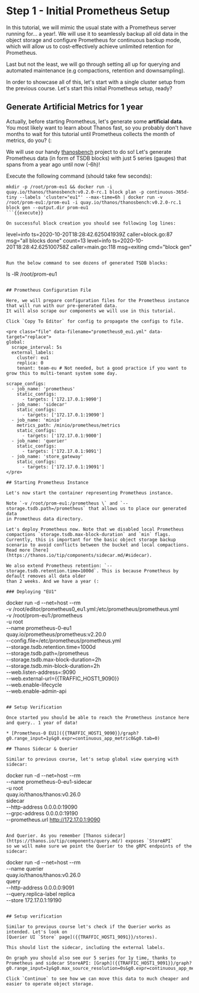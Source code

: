 # Step 1 - Initial Prometheus Setup

In this tutorial, we will mimic the usual state with a Prometheus server running for... a year!.
We will use it to seamlessly backup all old data in the object storage and configure Prometheus for continuous backup mode, which
will allow us to cost-effectively achieve unlimited retention for Prometheus.

Last but not the least, we will go through setting all up for querying and automated maintenance (e.g compactions, retention and downsampling).

In order to showcase all of this, let's start with a single cluster setup from the previous course. Let's start this initial Prometheus setup, ready?

## Generate Artificial Metrics for 1 year

Actually, before starting Prometheus, let's generate some **artificial data**. You most likely want to learn about Thanos fast,
so you probably don't have months to wait for this tutorial until Prometheus collects the month of metrics, do you? (:

We will use our handy [thanosbench](https://github.com/thanos-io/thanosbench) project to do so! Let's generate Prometheus
data (in form of TSDB blocks) with just 5 series (gauges) that spans from a year ago until now (-6h)!

Execute the following command (should take few seconds):

```
mkdir -p /root/prom-eu1 && docker run -i quay.io/thanos/thanosbench:v0.2.0-rc.1 block plan -p continuous-365d-tiny --labels 'cluster="eu1"' --max-time=6h | docker run -v /root/prom-eu1:/prom-eu1 -i quay.io/thanos/thanosbench:v0.2.0-rc.1 block gen --output.dir prom-eu1
```{{execute}}

On successful block creation you should see following log lines:

```
level=info ts=2020-10-20T18:28:42.625041939Z caller=block.go:87 msg="all blocks done" count=13
level=info ts=2020-10-20T18:28:42.625100758Z caller=main.go:118 msg=exiting cmd="block gen"
```

Run the below command to see dozens of generated TSDB blocks:

```
ls -lR /root/prom-eu1
```{{execute}}

## Prometheus Configuration File

Here, we will prepare configuration files for the Prometheus instance that will run with our pre-generated data.
It will also scrape our components we will use in this tutorial.

Click `Copy To Editor` for config to propagate the configs to file.

<pre class="file" data-filename="prometheus0_eu1.yml" data-target="replace">
global:
  scrape_interval: 5s
  external_labels:
    cluster: eu1
    replica: 0
    tenant: team-eu # Not needed, but a good practice if you want to grow this to multi-tenant system some day.

scrape_configs:
  - job_name: 'prometheus'
    static_configs:
      - targets: ['172.17.0.1:9090']
  - job_name: 'sidecar'
    static_configs:
      - targets: ['172.17.0.1:19090']
  - job_name: 'minio'
    metrics_path: /minio/prometheus/metrics
    static_configs:
      - targets: ['172.17.0.1:9000']
  - job_name: 'querier'
    static_configs:
      - targets: ['172.17.0.1:9091']
  - job_name: 'store_gateway'
    static_configs:
      - targets: ['172.17.0.1:19091']
</pre>

## Starting Prometheus Instance

Let's now start the container representing Prometheus instance.

Note `-v /root/prom-eu1:/prometheus \` and `--storage.tsdb.path=/prometheus` that allows us to place our generated data
in Prometheus data directory.

Let's deploy Prometheus now. Note that we disabled local Prometheus compactions `storage.tsdb.max-block-duration` and `min` flags.
Currently, this is important for the basic object storage backup scenario to avoid conflicts between the bucket and local compactions.
Read more [here](https://thanos.io/tip/components/sidecar.md/#sidecar).

We also extend Prometheus retention: `--storage.tsdb.retention.time=1000d`. This is because Prometheus by default removes all data older
than 2 weeks. And we have a year (:

### Deploying "EU1"

```
docker run -d --net=host --rm \
    -v /root/editor/prometheus0_eu1.yml:/etc/prometheus/prometheus.yml \
    -v /root/prom-eu1:/prometheus \
    -u root \
    --name prometheus-0-eu1 \
    quay.io/prometheus/prometheus:v2.20.0 \
    --config.file=/etc/prometheus/prometheus.yml \
    --storage.tsdb.retention.time=1000d \
    --storage.tsdb.path=/prometheus \
    --storage.tsdb.max-block-duration=2h \
    --storage.tsdb.min-block-duration=2h \
    --web.listen-address=:9090 \
    --web.external-url={{TRAFFIC_HOST1_9090}} \
    --web.enable-lifecycle \
    --web.enable-admin-api
```{{execute}}

## Setup Verification

Once started you should be able to reach the Prometheus instance here and query.. 1 year of data!

* [Prometheus-0 EU1]({{TRAFFIC_HOST1_9090}}/graph?g0.range_input=1y&g0.expr=continuous_app_metric0&g0.tab=0)

## Thanos Sidecar & Querier

Similar to previous course, let's setup global view querying with sidecar:

```
docker run -d --net=host --rm \
    --name prometheus-0-eu1-sidecar \
    -u root \
    quay.io/thanos/thanos:v0.26.0 \
    sidecar \
    --http-address 0.0.0.0:19090 \
    --grpc-address 0.0.0.0:19190 \
    --prometheus.url http://172.17.0.1:9090
```{{execute}}

And Querier. As you remember [Thanos sidecar](https://thanos.io/tip/components/query.md/) exposes `StoreAPI`
so we will make sure we point the Querier to the gRPC endpoints of the sidecar:

```
docker run -d --net=host --rm \
    --name querier \
    quay.io/thanos/thanos:v0.26.0 \
    query \
    --http-address 0.0.0.0:9091 \
    --query.replica-label replica \
    --store 172.17.0.1:19190
```{{execute}}

## Setup verification

Similar to previous course let's check if the Querier works as intended. Let's look on
[Querier UI `Store` page]({{TRAFFIC_HOST1_9091}}/stores).

This should list the sidecar, including the external labels.

On graph you should also see our 5 series for 1y time, thanks to Prometheus and sidecar StoreAPI: [Graph]({{TRAFFIC_HOST1_9091}}/graph?g0.range_input=1y&g0.max_source_resolution=0s&g0.expr=continuous_app_metric0&g0.tab=0).

Click `Continue` to see how we can move this data to much cheaper and easier to operate object storage.
